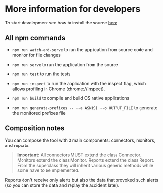# More information for developers

To start development see how to install the source [here](installation.md#running-bgpalerter-from-the-source-code).


## All npm commands

* `npm run watch-and-serve` to run the application from source code and monitor for file changes

* `npm run serve` to run the application from the source

* `npm run test` to run the tests

* `npm run inspect` to run the application with the inspect flag, which allows profiling in Chrome (chrome://inspect).

* `npm run build` to compile and build OS native applications

* `npm run generate-prefixes -- --a ASN(S) --o OUTPUT_FILE` to generate the monitored prefixes file

## Composition notes

You can compose the tool with 3 main components: connectors, monitors, and reports.

> **Important:**
All connectors MUST extend the class Connector. Monitors extend the class Monitor. Reports extend the class Report.
From the superclass they will inherit various generic methods while some have to be implemented.

Reports don't receive only alerts but also the data that provoked such alerts (so you can store the data and replay the accident later).
